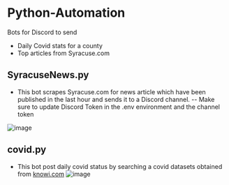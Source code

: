 # Python-Automation
Bots for Discord to send 
- Daily Covid stats for a county
- Top articles from Syracuse.com

## SyracuseNews.py
- This bot scrapes Syracuse.com for news article which have been published in the last hour and sends it to a Discord channel.
-- Make sure to update Discord Token in the .env environment and the channel token

![image](https://user-images.githubusercontent.com/4142016/163743171-236e7fbf-dc1b-4628-9de1-5c12b1665b35.png)


## covid.py
- This bot post daily covid status by searching a covid datasets obtained from [knowi.com](https://www.knowi.com/coronavirus-dashboards/covid-19-api/)
![image](https://user-images.githubusercontent.com/4142016/163742788-92cb4fbe-42df-4982-9384-83b261579daa.png)



